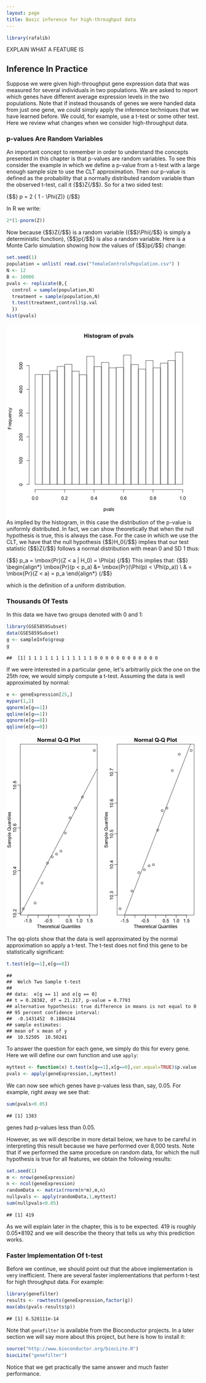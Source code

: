 ```yaml
---
layout: page
title: Basic inference for high-throughput data
---
```





```r
library(rafalib)
```


EXPLAIN WHAT A FEATURE IS

## Inference In Practice

Suppose we were given high-throughput gene expression data that was measured for several individuals in two populations. We are asked to report which genes have different average expression levels in the two populations. Note that if instead thousands of genes we were handed data from just one gene, we could simply apply the inference techniques that we have learned before. We could, for example, use a t-test or some other test. Here we review what changes when we consider high-throughput data.

### p-values Are Random Variables

An important concept to remember in order to understand the concepts presented in this chapter is that p-values are random variables. To see this  consider the example in which we define a p-value from a t-test with a large enough sample size to use the CLT approximation. Then our p-value is defined as the probability that a normally distributed random variable than the observed t-test, call it {$$}Z{/$$}. So for a two sided test: 

{$$}
p = 2 \{ 1 - \Phi(Z)\}
{/$$}

In R we write:

```r
2*(1-pnorm(Z))
```

Now because {$$}Z{/$$} is a random variable ({$$}\Phi{/$$} is simply a deterministic function), {$$}p{/$$} is also a random variable. Here is a Monte Carlo simulation showing 
how the values of {$$}p{/$$} change:



```r
set.seed(1)
population = unlist( read.csv("femaleControlsPopulation.csv") )
N <- 12
B <- 10000
pvals <- replicate(B,{
  control = sample(population,N)
  treatment = sample(population,N)
  t.test(treatment,control)$p.val 
  })
hist(pvals)
```

![plot of chunk unnamed-chunk-3](images/R/inference_for_highthroughput-unnamed-chunk-3-1.png) 
As implied by the histogram, in this case the distribution of the p-value is uniformly distributed. In fact, we can show theoretically that when the null hypothesis is true, this is always the case. For the case in which we use the CLT, we have that the null hypothesis {$$}H_0{/$$} implies that our test statistic {$$}Z{/$$}  follows a normal distribution with mean 0 and SD 1 thus:

{$$}
p_a = \mbox{Pr}(Z < a | H_0) = \Phi(a)
{/$$}
This implies that:
{$$}
\begin{align*}
\mbox{Pr}(p < p_a) &= \mbox{Pr}(\Phi(p) < \Phi(p_a)) \\
  & = \mbox{Pr}(Z < a) = p_a
\end{align*}
{/$$}

which is the definition of a uniform distribution.

### Thousands Of Tests

In this data we have two groups denoted with 0 and 1:

```r
library(GSE5859Subset)
data(GSE5859Subset)
g <- sampleInfo$group
g
```

```
##  [1] 1 1 1 1 1 1 1 1 1 1 1 1 0 0 0 0 0 0 0 0 0 0 0 0
```

If we were interested in a particular gene, let's arbitrarily pick the one on the 25th row, we would simply compute a t-test. Assuming the data is well approximated by normal:


```r
e <- geneExpression[25,]
mypar(1,2)
qqnorm(e[g==1])
qqline(e[g==1])
qqnorm(e[g==0])
qqline(e[g==0])
```

![plot of chunk unnamed-chunk-5](images/R/inference_for_highthroughput-unnamed-chunk-5-1.png) 

The qq-plots show that the data is well approximated by the normal approximation so apply a t-test. The t-test does not find this gene to be statistically significant:


```r
t.test(e[g==1],e[g==0])
```

```
## 
## 	Welch Two Sample t-test
## 
## data:  e[g == 1] and e[g == 0]
## t = 0.28382, df = 21.217, p-value = 0.7793
## alternative hypothesis: true difference in means is not equal to 0
## 95 percent confidence interval:
##  -0.1431452  0.1884244
## sample estimates:
## mean of x mean of y 
##  10.52505  10.50241
```

To answer the question for each gene, we simply do this for every gene. Here we will define our own function and use `apply`:


```r
myttest <- function(x) t.test(x[g==1],x[g==0],var.equal=TRUE)$p.value
pvals <- apply(geneExpression,1,myttest)
```

We can now see which genes have p-values less than, say, 0.05. For example, right away we see that:


```r
sum(pvals<0.05)
```

```
## [1] 1383
```

genes had p-values less than 0.05.

However, as we will describe in more detail below, we have to be careful in interpreting this result because we have performed over 8,000 tests. Note that if we performed the same procedure on random data, for which the null hypothesis is true for all features, we obtain the following results:


```r
set.seed(1)
m <- nrow(geneExpression)
n <- ncol(geneExpression)
randomData <- matrix(rnorm(n*m),m,n)
nullpvals <- apply(randomData,1,myttest)
sum(nullpvals<0.05)
```

```
## [1] 419
```

As we will explain later in the chapter, this is to be expected. 419 is roughly 0.05*8192 and we will describe the theory that tells us why this prediction works.

### Faster Implementation Of t-test

Before we continue, we should point out that the above implementation is very inefficient. There are several faster implementations that perform t-test for high throughput data. For example:


```r
library(genefilter)
results <- rowttests(geneExpression,factor(g))
max(abs(pvals-results$p))
```

```
## [1] 6.528111e-14
```

Note that `genefilter` is available from the Bioconductor projects. In a later section we will say more about this project, but here is how to install it:
 

```r
source("http://www.bioconductor.org/biocLite.R")
biocLite("genefilter")
```

Notice that we get practically the same answer and much faster performance.


